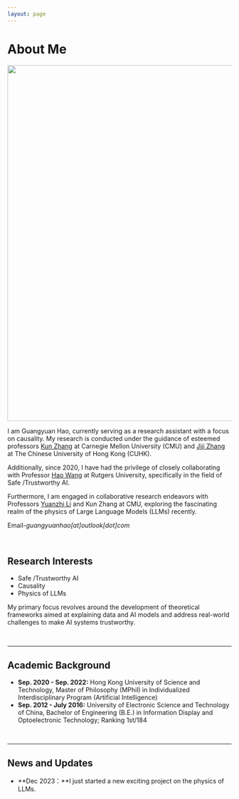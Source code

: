 ```yaml
---
layout: page
---
```


# About Me

<img src="https://guangyuanhao.github.io/guangyuan1.jpg" class="floatpic" width="1200" height="800">

I am Guangyuan Hao, currently serving as a research assistant with a focus on causality. My research is conducted under the guidance of esteemed professors [Kun Zhang](https://www.andrew.cmu.edu/user/kunz1/) at Carnegie Mellon University (CMU) and [Jiji Zhang](https://arts.cuhk.edu.hk/web/index.php/professor-zhang-jiji) at The Chinese University of Hong Kong (CUHK).

Additionally, since 2020, I have had the privilege of closely collaborating with Professor [Hao Wang](http://www.wanghao.in/) at Rutgers University, specifically in the field of Safe /Trustworthy AI.

Furthermore, I am engaged in collaborative research endeavors with Professors [Yuanzhi Li](https://scholar.google.com/citations?user=aHtfItQAAAAJ&hl=en) and Kun Zhang at CMU, exploring the fascinating realm of the physics of Large Language Models (LLMs) recently.

Email-*guangyuanhao[at]outlook[dot]com*

<br>

## Research Interests

- Safe /Trustworthy AI
- Causality
- Physics of LLMs


My primary focus revolves around the development of theoretical frameworks aimed at explaining data and AI models and address real-world challenges to make AI systems trustworthy.

<!-- I am deeply dedicated to the field of causality, which plays a pivotal role in uncovering and comprehending cause-and-effect relationships. Causality inherently provides interpretability and robustness while enabling evidence-based decision-making. My ultimate goal is to extend the applicability of causality to deal with complex real-world data, such as images, texts, and videos.

Furthermore, I am fully immersed in the exploration of the Physics of Large Language Models (LLMs). My goal is to unravel the emergence of intelligence within these LLMs and potentially formulate corresponding theories. This endeavor aims to elevate the intelligence of Artificial General Intelligence (AGI) and mitigate the risk of its misuse.

I firmly believe that substantial theoretical advancements are driven by real-world applications. My specific focus revolves around harnessing the combined power of causality and LLMs for applications in trustworthy AI and groundbreaking scientific domains, including automated theorem proving, protein research, materials discovery, and more. These domains are pivotal in identifying urgent challenges and unlocking the untapped potential inherent in causality and the physics of LLMs. -->

<br>

---
## Academic Background
<!-- **<font color='red'>[Highlight]</font> I am looking for PhD to start in 2025 Fall. Contact me if you have any leads!** -->

- **Sep. 2020 - Sep. 2022:** Hong Kong University of Science and Technology, Master of Philosophy (MPhil) in Individualized Interdisciplinary Program (Artificial Intelligence)
- **Sep. 2012 - July 2016:** University of Electronic Science and Technology of China, Bachelor of Engineering (B.E.) in Information Display and Optoelectronic Technology; Ranking 1st/184

<br>

---

## News and Updates

- **Dec 2023：**I just started a new exciting project on the physics of LLMs.

<br>

